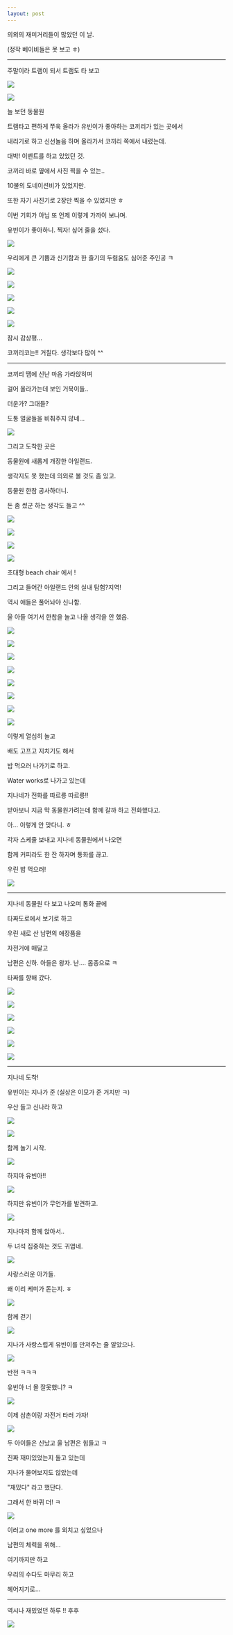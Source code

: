 ```yaml
---
layout: post
---
```


의외의 재미거리들이 많았던 이 날. 

(정작 베이비들은 못 보고 ㅎ)

---

주말이라 트램이 되서 트램도 타 보고

![](https://dl.dropboxusercontent.com/u/9792864/150711%20%EB%8F%99%EB%AC%BC%EC%9B%90%2C%20%EC%9E%90%EC%A0%84%EA%B1%B0/lHbwJ0-0Vcc2TwE2AFYaTeWzXuIXHTDZTuQ2vAEO-lsLAYspN.jpg)


![](https://dl.dropboxusercontent.com/u/9792864/150711%20%EB%8F%99%EB%AC%BC%EC%9B%90%2C%20%EC%9E%90%EC%A0%84%EA%B1%B0/WCafwWwZMfNGBYlZgpZvAwaegQeYuls4meB1z9R9BysLAYspN.jpg)


늘 보던 동물원 

트램타고 편하게 쭈욱 올라가 유빈이가 좋아하는 코끼리가 있는 곳에서 

내리기로 하고 신선놀음 하며 올라가서 코끼리 쪽에서 내렸는데.

대박! 이벤트를 하고 있었던 것.

코끼리 바로 옆에서 사진 찍을 수 있는..

10불의 도네이션비가 있었지만. 

또한 자기 사진기로 2장만 찍을 수 있었지만 ㅎ

이번 기회가 아님 또 언제 이렇게 가까이 보냐며.

유빈이가 좋아하니. 찍자! 싶어 줄을 섰다.

![](https://dl.dropboxusercontent.com/u/9792864/150711%20%EB%8F%99%EB%AC%BC%EC%9B%90%2C%20%EC%9E%90%EC%A0%84%EA%B1%B0/DSC04118.JPG)


우리에게 큰 기쁨과 신기함과 한 줄기의 두렴움도 심어준 주인공 ㅋ

![](https://dl.dropboxusercontent.com/u/9792864/150711%20%EB%8F%99%EB%AC%BC%EC%9B%90%2C%20%EC%9E%90%EC%A0%84%EA%B1%B0/DSC04119.JPG)


![](https://dl.dropboxusercontent.com/u/9792864/150711%20%EB%8F%99%EB%AC%BC%EC%9B%90%2C%20%EC%9E%90%EC%A0%84%EA%B1%B0/DSC04120.JPG)


![](https://dl.dropboxusercontent.com/u/9792864/150711%20%EB%8F%99%EB%AC%BC%EC%9B%90%2C%20%EC%9E%90%EC%A0%84%EA%B1%B0/DSC04121.JPG)


![](https://dl.dropboxusercontent.com/u/9792864/150711%20%EB%8F%99%EB%AC%BC%EC%9B%90%2C%20%EC%9E%90%EC%A0%84%EA%B1%B0/DSC04122.JPG)


![](https://dl.dropboxusercontent.com/u/9792864/150711%20%EB%8F%99%EB%AC%BC%EC%9B%90%2C%20%EC%9E%90%EC%A0%84%EA%B1%B0/DSC04123.JPG)


잠시 감상평...

코끼리코는!! 거칠다. 생각보다 많이 ^^

---

코끼리 땜에 신난 마음 가라앉히며 

걸어 올라가는데 보인 거북이들.. 

더운가? 그대들?

도통 얼굴들을 비춰주지 않네...

![](https://dl.dropboxusercontent.com/u/9792864/150711%20%EB%8F%99%EB%AC%BC%EC%9B%90%2C%20%EC%9E%90%EC%A0%84%EA%B1%B0/DSC04131.JPG)


그리고 도착한 곳은

동물원에 새롭게 개장한 아일랜드.

생각지도 못 했는데 의외로 볼 것도 좀 있고.

동물원 한참 공사하더니. 

돈 좀 썼군 하는 생각도 들고 ^^

![](https://dl.dropboxusercontent.com/u/9792864/150711%20%EB%8F%99%EB%AC%BC%EC%9B%90%2C%20%EC%9E%90%EC%A0%84%EA%B1%B0/DSC04124.JPG)


![](https://dl.dropboxusercontent.com/u/9792864/150711%20%EB%8F%99%EB%AC%BC%EC%9B%90%2C%20%EC%9E%90%EC%A0%84%EA%B1%B0/DSC04125.JPG)


![](https://dl.dropboxusercontent.com/u/9792864/150711%20%EB%8F%99%EB%AC%BC%EC%9B%90%2C%20%EC%9E%90%EC%A0%84%EA%B1%B0/DSC04128.JPG)


![](https://dl.dropboxusercontent.com/u/9792864/150711%20%EB%8F%99%EB%AC%BC%EC%9B%90%2C%20%EC%9E%90%EC%A0%84%EA%B1%B0/DSC04130.JPG)


초대형 beach chair 에서 !

그리고 들어간 아일랜드 안의 실내 탐험?지역!

역시 애들은 풀어놔야 신나함.

울 아들 여기서 한참을 놀고 나올 생각을 안 했음.

![](https://dl.dropboxusercontent.com/u/9792864/150711%20%EB%8F%99%EB%AC%BC%EC%9B%90%2C%20%EC%9E%90%EC%A0%84%EA%B1%B0/DSC04133.JPG)


![](https://dl.dropboxusercontent.com/u/9792864/150711%20%EB%8F%99%EB%AC%BC%EC%9B%90%2C%20%EC%9E%90%EC%A0%84%EA%B1%B0/DSC04134.JPG)


![](https://dl.dropboxusercontent.com/u/9792864/150711%20%EB%8F%99%EB%AC%BC%EC%9B%90%2C%20%EC%9E%90%EC%A0%84%EA%B1%B0/DSC04135.JPG)


![](https://dl.dropboxusercontent.com/u/9792864/150711%20%EB%8F%99%EB%AC%BC%EC%9B%90%2C%20%EC%9E%90%EC%A0%84%EA%B1%B0/DSC04136.JPG)


![](https://dl.dropboxusercontent.com/u/9792864/150711%20%EB%8F%99%EB%AC%BC%EC%9B%90%2C%20%EC%9E%90%EC%A0%84%EA%B1%B0/DSC04137.JPG)


![](https://dl.dropboxusercontent.com/u/9792864/150711%20%EB%8F%99%EB%AC%BC%EC%9B%90%2C%20%EC%9E%90%EC%A0%84%EA%B1%B0/DSC04138.JPG)


![](https://dl.dropboxusercontent.com/u/9792864/150711%20%EB%8F%99%EB%AC%BC%EC%9B%90%2C%20%EC%9E%90%EC%A0%84%EA%B1%B0/DSC04140.JPG)


![](https://dl.dropboxusercontent.com/u/9792864/150711%20%EB%8F%99%EB%AC%BC%EC%9B%90%2C%20%EC%9E%90%EC%A0%84%EA%B1%B0/DSC04142.JPG)


이렇게 열심히 놀고 

배도 고프고 지치기도 해서 

밥 먹으러 나가기로 하고. 

Water works로 나가고 있는데

지나네가 전화를 따르릉 따르릉!!

받아보니 지금 막 동물원가려는데 함께 갈까 하고 전화했다고.

아... 이렇게 안 맞다니. ㅎ

각자 스케줄 보내고 지나네 동물원에서 나오면

함께 커피라도 한 잔 하자며 통화를 끊고.

우린 밥 먹으러!

![](https://dl.dropboxusercontent.com/u/9792864/22.png)


---

지나네 동물원 다 보고 나오며 통화 끝에

타짜도로에서 보기로 하고

우린 새로 산 남편의 애장품을 

자전거에 매달고 

남편은 신하. 아들은 왕자. 난.... 몸종으로 ㅋ 

타짜를 향해 갔다. 

![](https://dl.dropboxusercontent.com/u/9792864/150711%20%EB%8F%99%EB%AC%BC%EC%9B%90%2C%20%EC%9E%90%EC%A0%84%EA%B1%B0/DSC04143.JPG)


![](https://dl.dropboxusercontent.com/u/9792864/150711%20%EB%8F%99%EB%AC%BC%EC%9B%90%2C%20%EC%9E%90%EC%A0%84%EA%B1%B0/DSC04144.JPG)


![](https://dl.dropboxusercontent.com/u/9792864/150711%20%EB%8F%99%EB%AC%BC%EC%9B%90%2C%20%EC%9E%90%EC%A0%84%EA%B1%B0/DSC04145.JPG)


![](https://dl.dropboxusercontent.com/u/9792864/150711%20%EB%8F%99%EB%AC%BC%EC%9B%90%2C%20%EC%9E%90%EC%A0%84%EA%B1%B0/DSC04146.JPG)


![](https://dl.dropboxusercontent.com/u/9792864/150711%20%EB%8F%99%EB%AC%BC%EC%9B%90%2C%20%EC%9E%90%EC%A0%84%EA%B1%B0/DSC04147.JPG)


![](https://dl.dropboxusercontent.com/u/9792864/150711%20%EB%8F%99%EB%AC%BC%EC%9B%90%2C%20%EC%9E%90%EC%A0%84%EA%B1%B0/DSC04148.JPG)


---

지나네 도착!

유빈이는 지나가 준 (실상은 이모가 준 거지만 ㅋ)

우산 들고 신나라 하고

![](https://dl.dropboxusercontent.com/u/9792864/150711%20%EB%8F%99%EB%AC%BC%EC%9B%90%2C%20%EC%9E%90%EC%A0%84%EA%B1%B0/DSC04151.JPG)


![](https://dl.dropboxusercontent.com/u/9792864/150711%20%EB%8F%99%EB%AC%BC%EC%9B%90%2C%20%EC%9E%90%EC%A0%84%EA%B1%B0/DSC04152.JPG)


함께 놀기 시작.

![](https://dl.dropboxusercontent.com/u/9792864/150711%20%EB%8F%99%EB%AC%BC%EC%9B%90%2C%20%EC%9E%90%EC%A0%84%EA%B1%B0/FjXT0qd_r4eL5urU6XeKPNRDzsidVxK9C_2SX6AMtSILAYspN.jpg)


하지마 유빈아!!

![](https://dl.dropboxusercontent.com/u/9792864/150711%20%EB%8F%99%EB%AC%BC%EC%9B%90%2C%20%EC%9E%90%EC%A0%84%EA%B1%B0/FNepBVjAoQwTZBW2TgJYnWwc-uZk_IMxtevKCSP7EJMLAYspN.jpg)


하지만 유빈이가 무언가를 발견하고.

![](https://dl.dropboxusercontent.com/u/9792864/150711%20%EB%8F%99%EB%AC%BC%EC%9B%90%2C%20%EC%9E%90%EC%A0%84%EA%B1%B0/G095yusR8q3m-GRSQ-s-aSZy6GJ673E5s34xkL3Vdw8LAYspN.jpg)


지나마저 함께 앉아서..

두 녀석 집중하는 것도 귀엽네. 

![](https://dl.dropboxusercontent.com/u/9792864/150711%20%EB%8F%99%EB%AC%BC%EC%9B%90%2C%20%EC%9E%90%EC%A0%84%EA%B1%B0/HbR3LWuJrZrvO-Cslg7BFG5C-PuQnICQ4UKgPuUs_IwLAYspN.jpg)


사랑스러운 아가들. 

왜 이리 케미가 돋는지. ㅎ

![](https://dl.dropboxusercontent.com/u/9792864/150711%20%EB%8F%99%EB%AC%BC%EC%9B%90%2C%20%EC%9E%90%EC%A0%84%EA%B1%B0/o0AusptqbdwcWV9apfmq5Dm-C-MjxGZy22CIjXch20YLAYspN.jpg)


함께 걷기

![](https://dl.dropboxusercontent.com/u/9792864/150711%20%EB%8F%99%EB%AC%BC%EC%9B%90%2C%20%EC%9E%90%EC%A0%84%EA%B1%B0/VdpL5TLpSFMPq9rQEJwQF7Ou_m0tFpQpeTN-vUD51oALAYspN.jpg)


지나가 사랑스럽게 유빈이를 만져주는 줄 알았으나. 

![](https://dl.dropboxusercontent.com/u/9792864/150711%20%EB%8F%99%EB%AC%BC%EC%9B%90%2C%20%EC%9E%90%EC%A0%84%EA%B1%B0/4pQ-ASetrrqYlBGula_E-eUS3opt5Ab0rpYFiwWHaiILAYspN.jpg)


반전 ㅋㅋㅋ

유빈아 너 몰 잘못했니? ㅋ

![](https://dl.dropboxusercontent.com/u/9792864/150711%20%EB%8F%99%EB%AC%BC%EC%9B%90%2C%20%EC%9E%90%EC%A0%84%EA%B1%B0/p7S9_K-vvHrcnDGpBPsDZxCjJrWwcVCBQOocPi-Cx2wLAYspN.jpg)


이제 삼촌이랑 자전거 타러 가자!

![](https://dl.dropboxusercontent.com/u/9792864/150711%20%EB%8F%99%EB%AC%BC%EC%9B%90%2C%20%EC%9E%90%EC%A0%84%EA%B1%B0/DSC04149.JPG)


두 아이들은 신났고 울 남편은 힘들고 ㅋ

진짜 재미있었는지 돌고 있는데

지나가 물어보지도 않았는데

"재밌다" 라고 했단다.

그래서 한 바퀴 더! ㅋ

![](https://dl.dropboxusercontent.com/u/9792864/150711%20%EB%8F%99%EB%AC%BC%EC%9B%90%2C%20%EC%9E%90%EC%A0%84%EA%B1%B0/DSC04150.JPG)


이러고 one more 를 외치고 싶었으나

남편의 체력을 위해...

여기까지만 하고 

우리의 수다도 마무리 하고 

헤어지기로...

---

역시나 재밌었던 하루 !! 후후

![](https://dl.dropboxusercontent.com/u/9792864/23.png)




